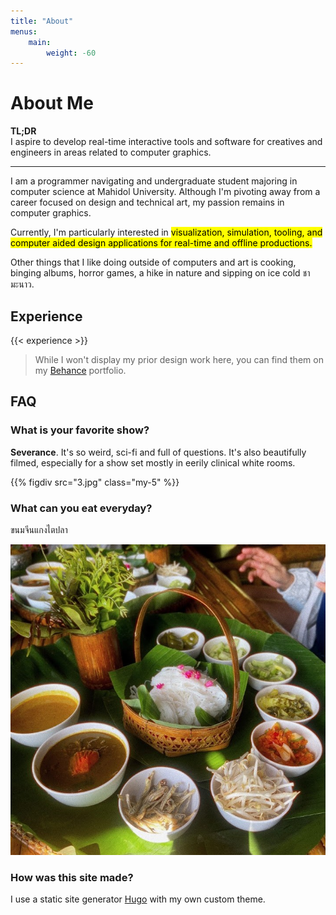 ```yaml
---
title: "About"
menus:
    main:
        weight: -60
---
```


# About Me

<b>TL;DR</b>  
I aspire to develop real-time interactive tools and software for creatives and engineers in areas related to computer graphics.

---

I am a programmer navigating and undergraduate student majoring in computer science at Mahidol University. Although I'm pivoting away from a career focused on design and technical art, my passion remains in computer graphics. 

Currently, I'm particularly interested in <mark>visualization, simulation, tooling, and computer aided design applications for real-time and offline productions.</mark>

Other things that I like doing outside of computers and art is cooking, binging albums, horror games, a hike in nature and sipping on ice cold <span class="font-sans-thai font-normal tracking-tight">ชามะนาว</span>.

<!-- ---
Growing up in South Africa I always had these interests clash, I was drawn to the arts but I was also drawn to the maths and sciences. I was fascinated to know how things were made, I always watched the extras on all the DVDs I had at home and binged the hell out of How Its Made on the Discovery channel. I loved creation and how math and sciences were the means of doing that. However there was this notion growing up that these interests were to be separate. Attempting of having a deep interest in both were seen as counterproductive or unrealistic. Yet to me it always made sense that having a deep interest in both the arts and STEM could coexist and even intersect each other in interesting ways.
--- -->

## Experience

{{< experience >}}

<div class="my-5">

> While I won't display my prior design work here, you can find them on my [Behance](https://www.behance.net/austinmaddison) portfolio. 

## FAQ
### What is your favorite show?
**Severance**. It's so weird, sci-fi and full of questions. It's also beautifully filmed, especially for a show set mostly in eerily clinical white rooms.  

{{% figdiv src="3.jpg" class="my-5" %}}

### What can you eat everyday?
<span class="font-sans-thai">ขนมจีนแกงไตปลา</span>

<img class="mx-auto my-5" width=600px src="image.jpg">

<!-- ### Who inspires you?

Besides all the amazing people in my life: family, friends, mentors and ajarns here are some people and places that really make me go wow, I want to do something like that.

**Some Heros (People and Studios)**:  
[Wolfgang Engel](https://diaryofagraphicsprogrammer.blogspot.com/)  
[Inigo Quilez](https://iquilezles.org/)   
[Krzysztof Narkowicz](https://knarkowicz.wordpress.com/)   
[Morhan McGuire]()  
[Eric Haines]()   
[Tomas Möller]()   
[Mat "MJP"]()  
[John Chapman](https://john-chapman.github.io/)     
[Santa Monica Studios](https://sms.playstation.com/)   
[Man Vs Machine](https://mvsm.com/)  
[Remedy](https://www.remedygames.com/article/gdc2024) <span class="text-zinc-50 text-opacity-40">*Did I mention I love Remedy?*</span>  
[Weta Digital/FX](https://www.wetafx.co.nz/)
and many more... -->

### How was this site made?
I use a static site generator [Hugo](https://gohugo.io/) with my own custom theme.  